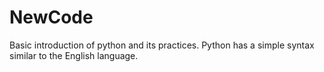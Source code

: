 # NewCode
Basic introduction  of python  and its practices. Python has a simple syntax similar to the English language. 
